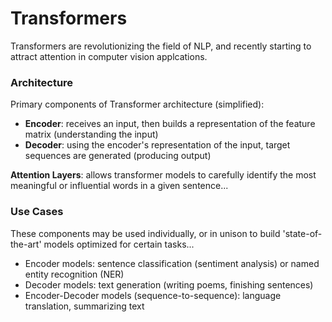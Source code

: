# Transformers

Transformers are revolutionizing the field of NLP, and recently starting to attract attention in computer vision applcations.

### Architecture
Primary components of Transformer architecture (simplified):
* **Encoder**: receives an input, then builds a representation of the feature matrix (understanding the input)
* **Decoder**: using the encoder's representation of the input, target sequences are generated (producing output)

**Attention Layers**: allows transformer models to carefully identify the most meaningful or influential words in a given sentence...



### Use Cases
These components may be used individually, or in unison to build 'state-of-the-art' models optimized for certain tasks...
* Encoder models: sentence classification (sentiment analysis) or named entity recognition (NER)
* Decoder models: text generation (writing poems, finishing sentences)
* Encoder-Decoder models (sequence-to-sequence): language translation, summarizing text



